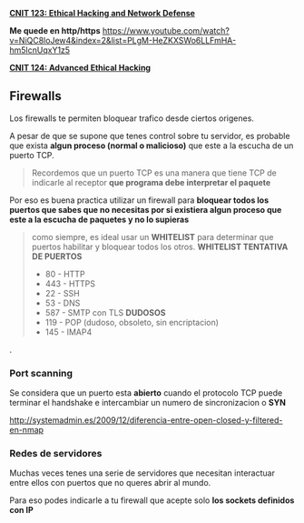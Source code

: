 [**CNIT 123: Ethical Hacking and Network Defense**](https://samsclass.info/123/123_F15.shtml)

**Me quede en http/https**
https://www.youtube.com/watch?v=NiQC8loJew4&index=2&list=PLgM-HeZKXSWo6LLFmHA-hm5lcnUqxY1z5


[**CNIT 124: Advanced Ethical Hacking**](https://samsclass.info/124/124_F15.shtml)



## Firewalls

Los firewalls te permiten bloquear trafico desde ciertos origenes.

A pesar de que se supone que tenes control sobre tu servidor, es probable que exista **algun proceso (normal o malicioso)** que este a la escucha de un puerto TCP. 

> Recordemos que un puerto  TCP es una manera que tiene TCP de indicarle al receptor **que programa debe interpretar el paquete**

Por eso es buena practica utilizar un firewall para **bloquear todos los puertos que sabes que no necesitas por si existiera algun proceso que este a la escucha de paquetes y no lo supieras** 

>como siempre, es ideal usar un **WHITELIST** para determinar que puertos habilitar y bloquear todos los otros.
>**WHITELIST TENTATIVA DE PUERTOS**
>* 80 - HTTP 
>* 443 - HTTPS
>* 22 - SSH
>* 53 - DNS
>* 587 - SMTP con TLS
>**DUDOSOS**
>* 119 - POP (dudoso, obsoleto, sin encriptacion)
>* 145 - IMAP4

.

 ### Port scanning
Se considera que un puerto esta **abierto** cuando el protocolo TCP puede terminar el handshake e intercambiar un numero de sincronizacion o **SYN**

http://systemadmin.es/2009/12/diferencia-entre-open-closed-y-filtered-en-nmap


### Redes de servidores

Muchas veces tenes una serie de servidores que necesitan interactuar entre ellos con puertos que no queres abrir al mundo.

Para eso podes indicarle a tu firewall que acepte solo **los sockets definidos con IP**
<!--stackedit_data:
eyJoaXN0b3J5IjpbMjM0Mjg3NzUwLC02MTg1MDI5ODYsLTE2Nj
MxNjIyODYsOTM5ODE0NDQ4LDExNzk1MDYzNzIsNzg0MjY2NTY0
XX0=
-->